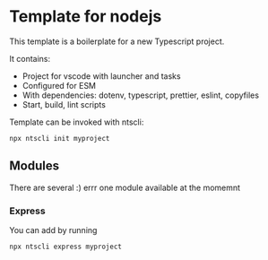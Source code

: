 # Template for nodejs

This template is a boilerplate for a new Typescript project.

It contains:
- Project for vscode with launcher and tasks
- Configured for ESM
- With dependencies: dotenv, typescript, prettier, eslint, copyfiles
- Start, build, lint scripts

Template can be invoked with ntscli:

```
npx ntscli init myproject
```

## Modules

There are several :) errr one module available at the momemnt

### Express

You can add by running
```
npx ntscli express myproject
```
